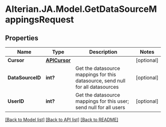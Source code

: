 # Alterian.JA.Model.GetDataSourceMappingsRequest

## Properties

Name | Type | Description | Notes
------------ | ------------- | ------------- | -------------
**Cursor** | [**APICursor**](APICursor.md) |  | [optional] 
**DataSourceID** | **int?** | Get the datasource mappings for this datasource, send null for all datasources | [optional] 
**UserID** | **int?** | Get the datasource mappings for this user; send null for all users | [optional] 

[[Back to Model list]](../README.md#documentation-for-models) [[Back to API list]](../README.md#documentation-for-api-endpoints) [[Back to README]](../README.md)


